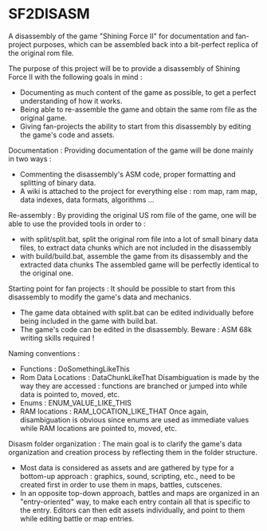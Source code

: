 SF2DISASM
=========

A disassembly of the game "Shining Force II" for documentation and fan-project purposes, which can be assembled back into a bit-perfect replica of the original rom file.


The purpose of this project will be to provide a disassembly of Shining Force II with the following goals in mind : 
- Documenting as much content of the game as possible, to get a perfect understanding of how it works.
- Being able to re-assemble the game and obtain the same rom file as the original game.
- Giving fan-projects the ability to start from this disassembly by editing the game's code and assets.


Documentation : 
Providing documentation of the game will be done mainly in two ways : 
- Commenting the disassembly's ASM code, proper formatting and splitting of binary data.
- A wiki is attached to the project for everything else : rom map, ram map, data indexes, data formats, algorithms ...


Re-assembly : 
By providing the original US rom file of the game, one will be able to use the provided tools in order to :
- with split/split.bat, split the original rom file into a lot of small binary data files, to extract data chunks which are not included in the disassembly
- with build/build.bat, assemble the game from its disassembly and the extracted data chunks
The assembled game will be perfectly identical to the original one. 


Starting point for fan projects :
It should be possible to start from this disassembly to modify the game's data and mechanics. 
- The game data obtained with split.bat can be edited individually before being included in the game with build.bat.
- The game's code can be edited in the disassembly. Beware : ASM 68k writing skills required !


Naming conventions :
- Functions : DoSomethingLikeThis
- Rom Data Locations : DataChunkLikeThat
Disambiguation is made by the way they are accessed : functions are
branched or jumped into while data is pointed to, moved, etc.
- Enums : ENUM_VALUE_LIKE_THIS
- RAM locations : RAM_LOCATION_LIKE_THAT
Once again, disambiguation is obvious since enums are used as immediate
values while RAM locations are pointed to, moved, etc.


Disasm folder organization :
The main goal is to clarify the game's data organization and creation
process by reflecting them in the folder structure.
- Most data is considered as assets and are gathered by type for a
bottom-up approach : graphics, sound, scripting, etc., need to be
created first in order to use them in maps, battles, cutscenes.
- In an opposite top-down approach, battles and maps are organized in an
"entry-oriented" way, to make each entry contain all that is specific to
the entry.
Editors can then edit assets individually, and point to them while
editing battle or map entries.


